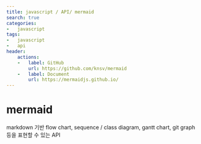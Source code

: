 ```yaml
---
title: javascript / API/ mermaid
search: true  
categories:
-   javascript
tags:
-   javascript
-   api
header:  
    actions:
    -   label: GitHub
        url: https://github.com/knsv/mermaid
    -   label: Document
        url: https://mermaidjs.github.io/
---
```


# mermaid
markdown 기반 flow chart, sequence / class diagram, gantt chart, git graph 등을 표현할 수 있는 API

<!--stackedit_data:
eyJoaXN0b3J5IjpbLTE5MzU2MTc0ODJdfQ==
-->